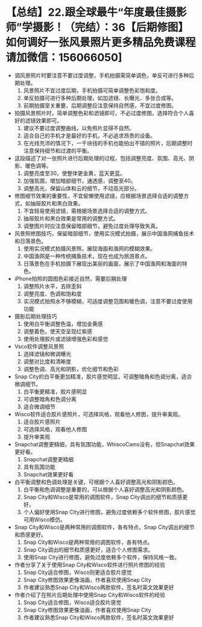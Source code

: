 # 【总结】22.跟全球最牛“年度最佳摄影师”学摄影！（完结）：36【后期修图】如何调好一张风景照片更多精品免费课程请加微信：156066050]

-   调风景照片时要注意不要过度调整，手机拍摄需简单调色，单反可进行多种后期处理。
    1.  风景照片不宜过度后期，手机拍摄可简单调整色彩饱和度。
    2.  单反拍摄可进行多种后期处理，如加滤镜、长曝光、多张合成等。
    3.  前期拍摄至关重要，后期调整应注意保持自然感，不宜过度修图。
-   拍摄风景照片时，简单调整色彩和滤镜即可，不必过度修图，选择符合个人喜好的滤镜效果即可。
    1.  建议不要过度调整曲线，以免照片显得不自然。
    2.  适合自己的手机才是最好的手机，不必追求昂贵的设备。
    3.  在光线充沛的情况下，一千块钱的手机也能拍出不错的照片，后期调整时注意保持细节和过渡的平衡。
-   这段描述了对一张照片进行后期处理的过程，包括调整亮度、氛围、高光、阴影、暖色调等。
    1.  调整亮度至30，使整体更金黄，蓝天更蓝。
    2.  加强氛围，增加暗部细节，通透感，调整至40。
    3.  调整高光，保留山体和云的细节，不动高光部分。
-   修图细节效果的重要性，不宜偷懒使用滤镜，应根据场景选择合适的调整方式，如抽屉胶片和黑白效果。
    1.  不宜轻易使用滤镜，需根据场景选择合适的调整方式。
    2.  抽屉胶片和黑白效果是常用的调整方式。
    3.  调整图片时应注意保留暗部细节，避免过度处理导致失真。
-   风景照修图技巧，保留暗部细节，使用实况模式拍摄，展示中国渔网捕鱼技术和日落景色。
    1.  使用实况模式拍摄风景照，展现海面和渔网的模糊效果。
    2.  中国渔网是一种传统捕鱼技术，现在也成为旅游景点。
    3.  日落景色在手机拍摄下展现出美丽的画面，展示了中国渔网和海面的特色。
-   iPhone拍照的圆图色彩接近自然，需要后期处理
    1.  调整照片水平，去除歪斜
    2.  调整亮度、色调和饱和度
    3.  实况模式拍照水不够模糊，可适度调整范围和暖色调，注意不要过度使用功能
-   摄影后期处理技巧
    1.  使用白平衡调整色温，增加金黄感
    2.  调整着色，使天空呈现红紫感
    3.  使用处理胶片或滤镜增强色彩和感觉
-   Vsco软件调整风景照
    1.  选择滤镜和微调曝光
    2.  调整对比度和清晰度
    3.  调整色调、高光和阴影，优化细节和色彩
-   Snap City的白平衡更加精准，胶片感觉明显，可调整暗角和色调分离，适合微调细节。
    1.  白平衡更精准，胶片感明显
    2.  可调整暗角和色调分离
    3.  适合微调细节
-   Wisco软件适合胶片感照片，可选择风格，观看他人修图，提升审美观。
    1.  适合胶片感照片
    2.  可选择风格，观看他人修图
    3.  提升审美观
-   Snapchat调整更精细，具有氛围功能，WhiscoCams没有，但Snapchat效果更好看。
    1.  Snapchat调整更精细
    2.  具有氛围功能
    3.  Snapchat效果更好看
-   白平衡调整和色调处理是关键，可根据个人喜好调整高光和阴影颜色。
    1.  白平衡和色调调整是重要的，可以根据个人喜好调整高光和阴影颜色。
    2.  Snap City和Wisco是常用的调图软件，Snap City调出的细节和质感更好。
    3.  个人偏好使用Snap City进行修图，避免过度依赖多个软件修图，胶片感觉可用Wisco模仿。
-   Snap City和Wisco是两种常用的调图软件，各有特点，Snap City调出的细节和质感更好。
    1.  Snap City和Wisco是两种常用的调图软件，各有特点。
    2.  Snap City调出的细节和质感更好，适合个人修图需求。
    3.  使用Snap City进行修图，避免过度依赖多个软件，保持风格一致。
-   作者分享了关于使用Snap City和Wisco软件进行照片修图的经验
    1.  Snap City适合修图，Wisco则更适合胶片感觉
    2.  Snap City修图效果更像油画，作者喜欢使用Snap City
    3.  作者建议熟悉Snap City和Wisco两款软件，签名时英文效果更好
-   作者介绍了在照片后期处理中使用Snap City和Wisco软件的经验
    1.  Snap City适合修图，Wisco适合胶片感觉
    2.  Snap City修图效果更像油画，作者喜欢使用Snap City
    3.  作者建议熟悉Snap City和Wisco两款软件，签名时英文效果更好